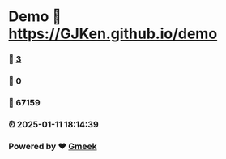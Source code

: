 # Demo :link: https://GJKen.github.io/demo 
### :page_facing_up: [3](https://GJKen.github.io/demo/tag.html) 
### :speech_balloon: 0 
### :hibiscus: 67159 
### :alarm_clock: 2025-01-11 18:14:39 
### Powered by :heart: [Gmeek](https://github.com/Meekdai/Gmeek)
